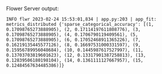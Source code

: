 Flower Server output:

``INFO flwr 2023-02-24 15:53:01,834 | app.py:203 | app_fit: metrics_distributed {'sparse_categorical_accuracy': [(1, 0.17098765273888905), (2, 0.17114197611808776), (3, 0.17098765273888905), (4, 0.1706790119409561), (5, 0.17098765273888905), (6, 0.17052468911365226), (7, 0.16219135445577126), (8, 0.16697531000331597), (9, 0.15956789956048684), (10, 0.1445987617527997), (11, 0.13703703819601623), (12, 0.13317901387258813), (13, 0.12839506180198104), (14, 0.1361111127667957), (15, 0.12484567634485386)]}``




